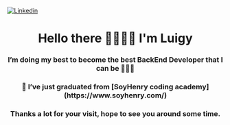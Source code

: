 [![Linkedin](https://img.shields.io/badge/LuisLuque-%231DA1F2.svg?style=for-the-badge&logo=Linkedin&logoColor=white)](https://www.linkedin.com/in/donlluque/)

 

 <h1 align="center">Hello there 🤜🏼🤛🏼 I'm Luigy</h1>
 <h3 align="center">I’m doing my best to become the best BackEnd Developer that I can be 👨🏼‍💻</h3>
 <h3 align="center">🤯 I’ve just graduated from [SoyHenry coding academy](https://www.soyhenry.com/)</h3>


<h3 align="center">Thanks a lot for your visit, hope to see you around some time.</h3>
